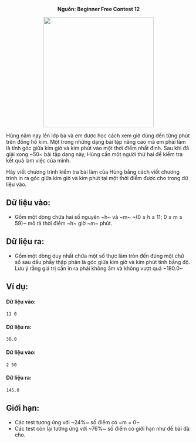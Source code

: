 **<center>Nguồn: Beginner Free Contest 12</center>**

<center><img src="/images/problems/656/clkangle.png" width=300px></center>

Hùng năm nay lên lớp ba và em được học cách xem giờ đúng đến từng phút trên đồng hồ kim. Một trong những dạng bài tập nâng cao mà em phải làm là tính góc giữa kim giờ và kim phút vào một thời điểm nhất định. Sau khi đã giải xong ~50~ bài tập dạng này, Hùng cần một người thứ hai để kiểm tra kết quả làm việc của mình.

Hãy viết chương trình kiểm tra bài làm của Hùng bằng cách viết chương trình in ra góc giữa kim giờ và kim phút tại một thời điểm được cho trong dữ liệu vào.

## Dữ liệu vào:
- Gồm một dòng chứa hai số nguyên ~h~ và ~m~ ~(0 ≤ h ≤ 11; 0 ≤ m ≤ 59)~ mô tả thời điểm ~h~ giờ ~m~ phút.

## Dữ liệu ra:
- Gồm một dòng duy nhất chứa một số thực làm tròn đến đúng một chữ số sau dấu phẩy thập phân là góc giữa kim giờ và kim phút tính bằng độ. Lưu ý rằng giá trị cần in ra phải không âm và không vượt quá ~180.0~

## Ví dụ:
#### Dữ liệu vào:
```
11 0
```

#### Dữ liệu ra:
```
30.0
```

#### Dữ liệu vào:
```
2 50
```

#### Dữ liệu ra:
```
145.0
```

## Giới hạn:
- Các test tương ứng với ~24\%~ số điểm có ~m = 0~
- Các test còn lại tương ứng với ~76\%~ số điểm có giới hạn như đề bài đã cho.